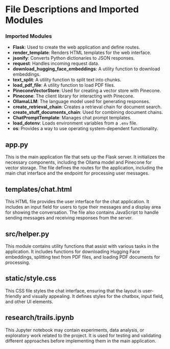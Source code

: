 # File Descriptions and Imported Modules


### Imported Modules
- **Flask**: Used to create the web application and define routes.
- **render_template**: Renders HTML templates for the web interface.
- **jsonify**: Converts Python dictionaries to JSON responses.
- **request**: Handles incoming request data.
- **download_hugging_face_embeddings**: A utility function to download embeddings.
- **text_split**: A utility function to split text into chunks.
- **load_pdf_file**: A utility function to load PDF files.
- **PineconeVectorStore**: Used for creating a vector store with Pinecone.
- **Pinecone**: The client library for interacting with Pinecone.
- **OllamaLLM**: The language model used for generating responses.
- **create_retrieval_chain**: Creates a retrieval chain for document search.
- **create_stuff_documents_chain**: Used for combining document chains.
- **ChatPromptTemplate**: Manages chat prompt templates.
- **load_dotenv**: Loads environment variables from a `.env` file.
- **os**: Provides a way to use operating system-dependent functionality.


## app.py
This is the main application file that sets up the Flask server. It initializes the necessary components, including the Ollama model and Pinecone for vector storage. The file defines the routes for the application, including the main chat interface and the endpoint for processing user messages.


## templates/chat.html
This HTML file provides the user interface for the chat application. It includes an input field for users to type their messages and a display area for showing the conversation. The file also contains JavaScript to handle sending messages and receiving responses from the server.

## src/helper.py
This module contains utility functions that assist with various tasks in the application. It includes functions for downloading Hugging Face embeddings, splitting text from PDF files, and loading PDF documents for processing.


## static/style.css
This CSS file styles the chat interface, ensuring that the layout is user-friendly and visually appealing. It defines styles for the chatbox, input field, and other UI elements.

## research/trails.ipynb
This Jupyter notebook may contain experiments, data analysis, or exploratory work related to the project. It is used for testing and validating different approaches before implementing them in the main application.


